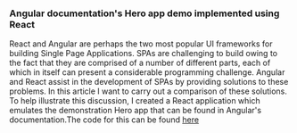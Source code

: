 ### Angular documentation's Hero app demo implemented using React
React and Angular are perhaps the two most popular UI frameworks for building Single Page Applications.
SPAs are challenging to build owing to the fact that they are comprised of a number of different parts, each of which in itself can present a considerable programming challenge.
Angular and React assist in the development of SPAs by providing solutions to these problems.
In this article I want to carry out a comparison of these solutions.
To help illustrate this discussion, I created a React application which emulates the demonstration Hero app that can be found in Angular's documentation.The code for this can be found [here](https://github.com/Richardinho/react-hero-app-with-routing)

